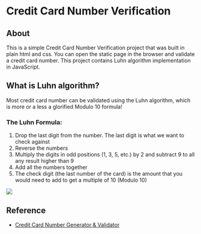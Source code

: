 # Credit Card Number Verification

## About
This is a simple Credit Card Number Verification project that was built in plain html and css.
You can open the static page in the browser and validate a credit card number.
This project contains Luhn algorithm implementation in JavaScript.

## What is Luhn algorithm?
Most credit card number can be validated using the Luhn algorithm, which is more or a less a glorified Modulo 10 formula!

### The Luhn Formula:
1. Drop the last digit from the number. The last digit is what we want to check against
2. Reverse the numbers
3. Multiply the digits in odd positions (1, 3, 5, etc.) by 2 and subtract 9 to all any result higher than 9
4. Add all the numbers together
5. The check digit (the last number of the card) is the amount that you would need to add to get a multiple of 10 (Modulo 10)
<img src="images.png" />


## Reference
- [Credit Card Number Generator & Validator](https://www.freeformatter.com/credit-card-number-generator-validator.html#fakeNumbers)
